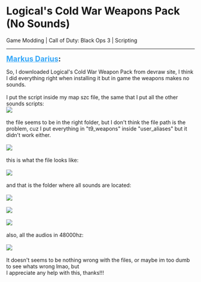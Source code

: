 # Logical's Cold War Weapons Pack (No Sounds)
Game Modding | Call of Duty: Black Ops 3 | Scripting

---
<strong style="font-size: 1.4em;"><span style="text-decoration: underline;text-decoration-color: #34a7f9;"><span style="color:#34a7f9;">Markus Darius</span></span>:</strong>

<p>So, I downloaded Logical&#39;s Cold War Weapon Pack from devraw site, I think I did everything right when installing it but in game the weapons makes no sounds.<br /><br />I put the script inside my map szc file, the same that I put all the other sounds scripts:<br /><img style="max-width: 500px;" src="{{ '/wiki/threads/assets/1261.png' | relative_url }}"><br /><br />the file seems to be in the right folder, but I don&#39;t think the file path is the problem, cuz I put everything in &quot;t9_weapons&quot; inside &quot;user_aliases&quot; but it didn&#39;t work either.<br /><br /><img style="max-width: 500px;" src="{{ '/wiki/threads/assets/1262.png' | relative_url }}"><br /><br />this is what the file looks like:<br /><br /><img style="max-width: 500px;" src="{{ '/wiki/threads/assets/1263.png' | relative_url }}"><br /><br />and that is the folder where all sounds are located:<br /><br /><img style="max-width: 500px;" src="{{ '/wiki/threads/assets/1264.png' | relative_url }}"><br /><br /><img style="max-width: 500px;" src="{{ '/wiki/threads/assets/1265.png' | relative_url }}"><br /><br /><img style="max-width: 500px;" src="{{ '/wiki/threads/assets/1266.png' | relative_url }}"><br /><br />also, all the audios in 48000hz:<br /><br /><img style="max-width: 500px;" src="{{ '/wiki/threads/assets/1267.png' | relative_url }}"><br /><br />It doesn&#39;t seems to be nothing wrong with the files, or maybe im too dumb to see whats wrong lmao, but <br />I appreciate any help with this, thanks!!!</p>
